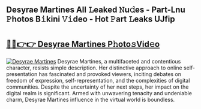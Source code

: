 ## Desyrae Martines All 𝙻eaked 𝙽u𝚍es - Part-Lnu 𝙿hotos B𝚒kini 𝚅𝚒deo - Hot 𝙿art 𝙻eaks UJfip

# <h2><a href="http://ld04f0y.urlbe.top/?page=Desyrae+Martines">🔗🔗👉👉 Desyrae Martines P𝚑oto𝚜Vid𝚎o</a></h2>

[![Desyrae Martines](https://i.imgur.com/eBuTRDB.gif)](http://ld04f0y.urlbe.top/?page=Desyrae+Martines)
Desyrae Martines, a multifaceted and contentious character, resists simple description. Her distinctive approach to online self-presentation has fascinated and provoked viewers, inciting debates on freedom of expression, self-representation, and the complexities of digital communities. Despite the uncertainty of her next steps, her impact on the digital realm is significant. Armed with unwavering tenacity and undeniable charm, Desyrae Martines influence in the virtual world is boundless.
